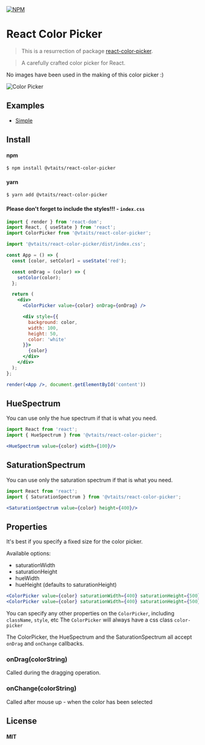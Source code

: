 [![NPM](https://img.shields.io/npm/v/@vtaits/react-color-picker.svg)](https://www.npmjs.com/package/@vtaits/react-color-picker)

# React Color Picker

> This is a resurrection of package [react-color-picker](https://www.npmjs.com/package/react-color-picker).

> A carefully crafted color picker for React.

No images have been used in the making of this color picker :)

![Color Picker](https://cloud.githubusercontent.com/assets/512416/5023604/0761ac7a-6aca-11e4-90db-d8678be7c267.PNG)

## Examples

* [Simple](https://codesandbox.io/s/8ynk622k9j)

## Install

#### npm

```sh
$ npm install @vtaits/react-color-picker
```

#### yarn

```sh
$ yarn add @vtaits/react-color-picker
```

#### Please don't forget to include the styles!!! - `index.css`

```jsx
import { render } from 'react-dom';
import React, { useState } from 'react';
import ColorPicker from '@vtaits/react-color-picker';

import '@vtaits/react-color-picker/dist/index.css';

const App = () => {
  const [color, setColor] = useState('red');

  const onDrag = (color) => {
    setColor(color);
  };

  return (
    <div>
      <ColorPicker value={color} onDrag={onDrag} />

      <div style={{
        background: color,
        width: 100,
        height: 50,
        color: 'white'
      }}>
        {color}
      </div>
    </div>
  );
};

render(<App />, document.getElementById('content'))
```

## HueSpectrum

You can use only the hue spectrum if that is what you need.

```jsx
import React from 'react';
import { HueSpectrum } from '@vtaits/react-color-picker';

<HueSpectrum value={color} width={100}/>
```

## SaturationSpectrum

You can use only the saturation spectrum if that is what you need.

```jsx
import React from 'react';
import { SaturationSpectrum } from '@vtaits/react-color-picker';

<SaturationSpectrum value={color} height={400}/>
```

## Properties

It's best if you specify a fixed size for the color picker.

Available options:

 * saturationWidth
 * saturationHeight
 * hueWidth
 * hueHeight (defaults to saturationHeight)

```jsx
<ColorPicker value={color} saturationWidth={400} saturationHeight={500} />
<ColorPicker value={color} saturationWidth={400} saturationHeight={500} hueWidth={100}/>
```

You can specify any other properties on the `ColorPicker`, including `className`, `style`, etc
The `ColorPicker` will always have a css class `color-picker`

The ColorPicker, the HueSpectrum and the SaturationSpectrum all accept `onDrag` and `onChange` callbacks.

### onDrag(colorString)

Called during the dragging operation.

### onChange(colorString)

Called after mouse up - when the color has been selected

## License

#### MIT
